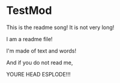 TestMod
=======
This is the readme song! It is not very long!

I am a readme file!

I'm made of text and words!

And if you do not read me,

YOURE HEAD ESPLODE!!!
